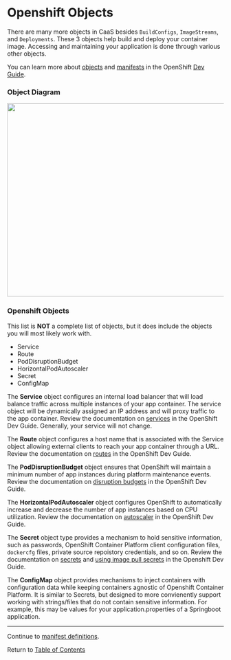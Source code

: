 # Openshift Objects

There are many more objects in CaaS besides `BuildConfigs`, `ImageStreams`, and `Deployments`. These 3 objects help build and deploy your container image. Accessing and maintaining your application is done through various other objects. 

You can learn more about [objects](https://docs.openshift.com/container-platform/3.11/architecture/core_concepts/index.html#architecture-core-concepts-index) and [manifests](https://docs.openshift.com/container-platform/3.11/dev_guide/templates.html) in the OpenShift [Dev Guide](https://docs.openshift.com/container-platform/3.11/dev_guide/index.html).

### Object Diagram

<p align="center">
  <img src="https://github.ford.com/DevEnablement/caas-workshop/blob/master/images/RouteServiceDiagram.PNG" width="700" height="450">
</p>

### Openshift Objects

This list is **NOT** a complete list of objects, but it does include the objects you will most likely work with. 

- Service
- Route
- PodDisruptionBudget
- HorizontalPodAutoscaler
- Secret
- ConfigMap

The **Service** object configures an internal load balancer that will load balance traffic across multiple instances of your app container. The service object will be dynamically assigned an IP address and will proxy traffic to the app container. Review the documentation on [services](https://docs.openshift.com/container-platform/3.11/architecture/core_concepts/pods_and_services.html#services) in the OpenShift Dev Guide. Generally, your service will not change. 

The **Route** object configures a host name that is associated with the Service object allowing external clients to reach your app container through a URL. Review the documentation on [routes](https://docs.openshift.com/container-platform/3.11/architecture/networking/routes.html) in the OpenShift Dev Guide.

The **PodDisruptionBudget** object ensures that OpenShift will maintain a minimum number of app instances during platform maintenance events. Review the documentation on [disruption budgets](https://docs.openshift.com/container-platform/3.11/admin_guide/managing_pods.html#managing-pods-poddisruptionbudget) in the OpenShift Dev Guide.

The **HorizontalPodAutoscaler** object configures OpenShift to automatically increase and decrease the number of app instances based on CPU utilization. Review the documentation on [autoscaler](https://docs.openshift.com/container-platform/3.11/dev_guide/pod_autoscaling.html) in the OpenShift Dev Guide.

The **Secret** object type provides a mechanism to hold sensitive information, such as passwords, OpenShift Container Platform client configuration files, `dockercfg` files, private source repoistory credentials, and so on. Review the documentation on [secrets](https://docs.openshift.com/container-platform/3.9/dev_guide/secrets.html) and [using image pull secrets](https://docs.openshift.com/container-platform/3.11/dev_guide/managing_images.html#using-image-pull-secrets) in the Openshift Dev Guide.

The **ConfigMap** object provides mechanisms to inject containers with configuration data while keeping containers agnostic of Openshift Container Platform. It is similar to Secrets, but designed to more convienently support working with strings/files that do not contain sensitive information. For example, this may be values for your application.properties of a Springboot application. 

---  

Continue to [manifest definitions](./14-objectmanifest.md).

Return to [Table of Contents](../README.md#agenda)